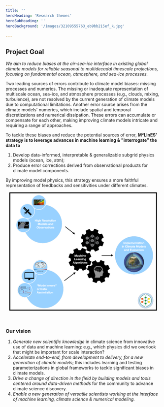 ```yaml
---
title: ''
heroHeading: 'Research themes'
heroSubHeading: ''
heroBackground: '/images/32109555763_eb9bb215ef_k.jpg'

---
```

## Project Goal

_We aim to reduce biases at the air-sea-ice interface in existing global climate models for reliable seasonal to multidecadal timescale projections, focusing on fundamental ocean, atmosphere, and sea-ice processes._

Two leading sources of errors contribute to climate model biases: missing processes and numerics. The missing or inadequate representation of multiscale ocean, sea-ice, and atmosphere processes (e.g., clouds, mixing, turbulence), are not resolved by the current generation of climate models due to computational limitations. Another error source arises from the climate models' numerics, which include spatial and temporal discretizations and numerical dissipation. These errors can accumulate or compensate for each other, making improving climate models intricate and requiring a range of approaches.

To tackle these biases and reduce the potential sources of error, **M²LInES’ strategy is to leverage advances in machine learning & "interrogate” the data to**

1. Develop data-informed, interpretable & generalizable subgrid physics models (ocean, ice, atm);
2. Produce error corrections derived from observational products for climate model components.

By improving model physics, this strategy ensures a more faithful representation of feedbacks and sensitivities under different climates.

<center>
    <img src="research-images/workplan.png" style="width: 50vw; padding-bottom: 30px; padding-top: 0px">
</center>

### Our vision
1. _​​Generate new scientific knowledge_ in climate science from innovative use of data and machine learning: e.g., which physics did we overlook that might be important for scale interaction?
2. _Accelerate end-to-end, from development to delivery, for a new generation of climate models_; this includes learning and testing parameterizations in global frameworks to tackle significant biases in climate models.
3. _Drive a change of direction in the field by building models and tools centered around data-driven methods_ for the community to advance climate science discovery.
4. _Enable a new generation of versatile scientists working at the interface of machine learning, climate science & numerical modeling._
